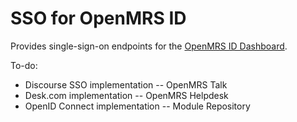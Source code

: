 SSO for OpenMRS ID
========

Provides single-sign-on endpoints for the [OpenMRS ID Dashboard][1].

To-do:

* Discourse SSO implementation -- OpenMRS Talk
* Desk.com implementation -- OpenMRS Helpdesk
* OpenID Connect implementation -- Module Repository


[1]: https://github.com/openmrs/openmrs-contrib-id